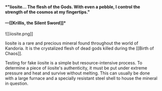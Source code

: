 #### *"Iiosite... The flesh of the Gods. With even a pebble, I control the strength of the cosmos at my fingertips."
#### —[[Krillis, the Silent Sword]]*
![[iiosite.png]]

Iiosite is a rare and precious mineral found throughout the world of Kandoria. It is the crystalized flesh of dead gods killed during the [[Birth of Chaos]].

Testing for fake iiosite is a simple but resource-intensive process. To determine a piece of iiosite's authenticity, it must be put under extreme pressure and heat and survive without melting. This can usually be done with a large furnace and a specially resistant steel shell to house the mineral in question. 